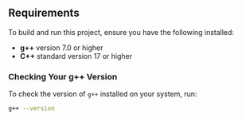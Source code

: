 
## Requirements

To build and run this project, ensure you have the following installed:

- **g++** version 7.0 or higher
- **C++** standard version 17 or higher

### Checking Your g++ Version

To check the version of `g++` installed on your system, run:

```bash
g++ --version


